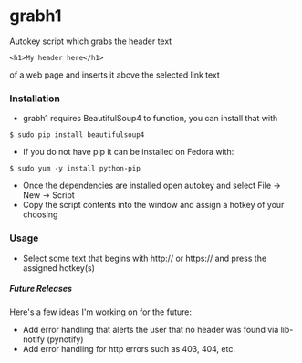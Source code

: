 # grabh1
Autokey script which grabs the header text 
~~~
<h1>My header here</h1>
~~~
of a web page and inserts it above the selected link text

### Installation
* grabh1 requires BeautifulSoup4 to function, you can install that with
~~~
$ sudo pip install beautifulsoup4
~~~
* If you do not have pip it can be installed on Fedora with:
~~~
$ sudo yum -y install python-pip
~~~
* Once the dependencies are installed open autokey and select File -> New -> Script 
* Copy the script contents into the window and assign a hotkey of your choosing

### Usage 

* Select some text that begins with http:// or https:// and press the assigned hotkey(s)

##### Future Releases
Here's a few ideas I'm working on for the future:

* Add error handling that alerts the user that no header was found via lib-notify (pynotify)
* Add error handling for http errors such as 403, 404, etc.